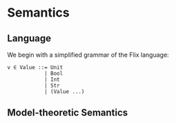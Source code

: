 # Semantics #

## Language ##

We begin with a simplified grammar of the Flix language:

```
v ∈ Value ::= Unit
            | Bool
            | Int
            | Str
            | (Value ...)
```
 
 

## Model-theoretic Semantics ##

